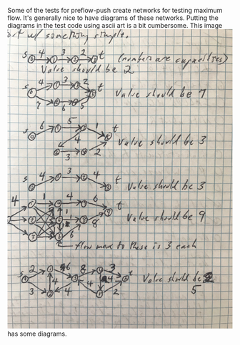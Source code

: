 Some of the tests for preflow-push create networks for testing maximum flow.
It's generally nice to have diagrams of these networks.
Putting the diagrams in the test code using ascii art is a bit cumbersome.
This image ![test networks](images/test_networks.jpg) has some diagrams.
